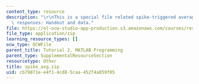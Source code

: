 ```yaml
---
content_type: resource
description: "\r\nThis is a special file related spike-triggered averaging of neural\
  \ responses: Handout and data."
file: https://ol-ocw-studio-app-production.s3.amazonaws.com/courses/res-9-003-brains-minds-and-machines-summer-course-summer-2015/cb79871ee4f14cd85caa452f4a859f05_spike_avg.zip
file_type: application/zip
learning_resource_types: []
ocw_type: OCWFile
parent_title: Tutorial 2. MATLAB Programming
parent_type: SupplementalResourceSection
resourcetype: Other
title: spike_avg.zip
uid: cb79871e-e4f1-4cd8-5caa-452f4a859f05
---
```

